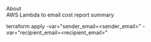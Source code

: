 About  
AWS Lambda to email cost report summary  

terraform apply -var="sender_email=<sender_email>" -var="recipient_email=<recipient_email>"